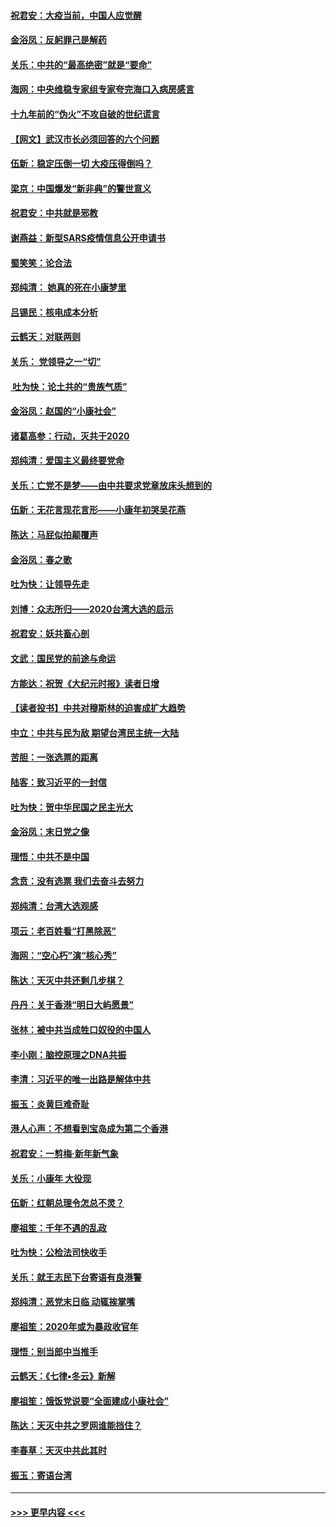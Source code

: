 #### [祝君安：大疫当前，中国人应觉醒](../pages/nsc993/n11821946.md?t=01271022) 
#### [金浴凤：反躬罪己是解药](../pages/nsc993/n11820280.md?t=01271022) 
#### [关乐：中共的“最高绝密”就是“要命”](../pages/nsc993/n11816946.md?t=01271022) 
#### [海网：中央维稳专家组专家夸完海口入病房感言](../pages/nsc993/n11815138.md?t=01271022) 
#### [十九年前的“伪火”不攻自破的世纪谎言](../pages/nsc993/n11813238.md?t=01271022) 
#### [【网文】武汉市长必须回答的六个问题](../pages/nsc993/n11813848.md?t=01271022) 
#### [伍新：稳定压倒一切 大疫压得倒吗？](../pages/nsc993/n11812634.md?t=01271022) 
#### [梁京：中国爆发“新非典”的警世意义](../pages/nsc993/n11812554.md?t=01271022) 
#### [祝君安：中共就是邪教](../pages/nsc993/n11812431.md?t=01271022) 
#### [谢燕益：新型SARS疫情信息公开申请书](../pages/nsc993/n11808840.md?t=01271022) 
#### [蜀笑笑：论合法](../pages/nsc993/n11808064.md?t=01271022) 
#### [郑纯清： 她真的死在小康梦里](../pages/nsc993/n11806623.md?t=01271022) 
#### [吕锡民：核电成本分析](../pages/nsc993/n11806284.md?t=01271022) 
#### [云鹤天：对联两则](../pages/nsc993/n11805957.md?t=01271022) 
#### [关乐： 党领导之一“切”](../pages/nsc993/n11804505.md?t=01271022) 
#### [ 吐为快：论土共的“贵族气质”](../pages/nsc993/n11804490.md?t=01271022) 
#### [金浴凤：赵国的“小康社会”](../pages/nsc993/n11804452.md?t=01271022) 
#### [诸葛高参：行动，灭共于2020](../pages/nsc993/n11804120.md?t=01271022) 
#### [郑纯清：爱国主义最终要党命](../pages/nsc993/n11802197.md?t=01271022) 
#### [关乐：亡党不是梦——由中共要求党章放床头想到的](../pages/nsc993/n11802156.md?t=01271022) 
#### [伍新：无花言现花言形——小康年初哭吴花燕](../pages/nsc993/n11800044.md?t=01271022) 
#### [陈达：马屁似拍颠覆声](../pages/nsc993/n11800010.md?t=01271022) 
#### [金浴凤：春之歌](../pages/nsc993/n11797687.md?t=01271022) 
#### [吐为快：让领导先走](../pages/nsc993/n11797512.md?t=01271022) 
#### [刘博：众志所归——2020台湾大选的启示](../pages/nsc993/n11796878.md?t=01271022) 
#### [祝君安：妖共畜心剖](../pages/nsc993/n11794273.md?t=01271022) 
#### [文武：国民党的前途与命运](../pages/nsc993/n11794198.md?t=01271022) 
#### [方能达：祝贺《大纪元时报》读者日增](../pages/nsc993/n11793807.md?t=01271022) 
#### [【读者投书】中共对穆斯林的迫害成扩大趋势](../pages/nsc993/n11791371.md?t=01271022) 
#### [中立：中共与民为敌 期望台湾民主统一大陆](../pages/nsc993/n11790392.md?t=01271022) 
#### [苦胆：一张选票的距离](../pages/nsc993/n11788914.md?t=01271022) 
#### [陆客：致习近平的一封信](../pages/nsc993/n11788867.md?t=01271022) 
#### [吐为快：贺中华民国之民主光大](../pages/nsc993/n11788618.md?t=01271022) 
#### [金浴凤：末日党之像](../pages/nsc993/n11787475.md?t=01271022) 
#### [理悟：中共不是中国](../pages/nsc993/n11787463.md?t=01271022) 
#### [念贲：没有选票  我们去奋斗去努力](../pages/nsc993/n11787398.md?t=01271022) 
#### [郑纯清：台湾大选观感](../pages/nsc993/n11786210.md?t=01271022) 
#### [项云：老百姓看“打黑除恶”](../pages/nsc993/n11785398.md?t=01271022) 
#### [海网：“空心朽”演“核心秀”](../pages/nsc993/n11783874.md?t=01271022) 
#### [陈达：天灭中共还剩几步棋？](../pages/nsc993/n11783719.md?t=01271022) 
#### [丹丹：关于香港“明日大屿愿景”](../pages/nsc993/n11783273.md?t=01271022) 
#### [张林：被中共当成牲口奴役的中国人](../pages/nsc993/n11782397.md?t=01271022) 
#### [李小刚：脑控原理之DNA共振](../pages/nsc993/n11780962.md?t=01271022) 
#### [李清：习近平的唯一出路是解体中共](../pages/nsc993/n11780866.md?t=01271022) 
#### [振玉：炎黄巨难奇耻](../pages/nsc993/n11779632.md?t=01271022) 
#### [港人心声：不想看到宝岛成为第二个香港](../pages/nsc993/n11778817.md?t=01271022) 
#### [祝君安：一剪梅‧新年新气象](../pages/nsc993/n11776340.md?t=01271022) 
#### [关乐：小康年 大役现](../pages/nsc993/n11774213.md?t=01271022) 
#### [伍新：红朝总理令怎总不灵？](../pages/nsc993/n11770813.md?t=01271022) 
#### [廖祖笙：千年不遇的乱政](../pages/nsc993/n11770373.md?t=01271022) 
#### [吐为快：公检法司快收手](../pages/nsc993/n11770359.md?t=01271022) 
#### [关乐：就王志民下台寄语有良港警](../pages/nsc993/n11769903.md?t=01271022) 
#### [郑纯清：恶党末日临 动辄挨掌嘴](../pages/nsc993/n11769356.md?t=01271022) 
#### [廖祖笙：2020年或为暴政收官年](../pages/nsc993/n11768216.md?t=01271022) 
#### [理悟：别当郎中当推手](../pages/nsc993/n11768243.md?t=01271022) 
#### [云鹤天：《七律▪冬云》新解](../pages/nsc993/n11768204.md?t=01271022) 
#### [廖祖笙：饿饭党说要“全面建成小康社会”](../pages/nsc993/n11767482.md?t=01271022) 
#### [陈达：天灭中共之罗网谁能挡住？](../pages/nsc993/n11767465.md?t=01271022) 
#### [李春草：天灭中共此其时](../pages/nsc993/n11767452.md?t=01271022) 
#### [振玉：寄语台湾](../pages/nsc993/n11767432.md?t=01271022) 

----
#### [ >>> 更早内容 <<< ](../indexes/nsc993-earlier.md)

